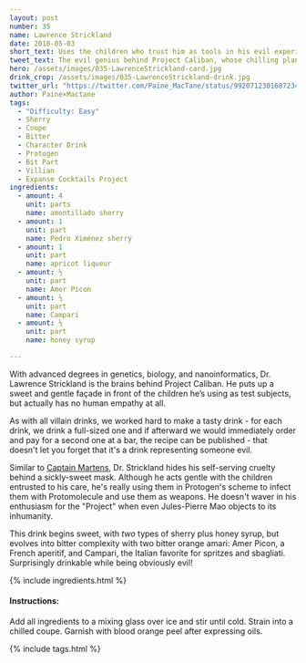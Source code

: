 ```yaml
---
layout: post
number: 35
name: Lawrence Strickland
date: 2018-05-03
short_text: Uses the children who trust him as tools in his evil experiments.
tweet_text: The evil genius behind Project Caliban, whose chilling plan uses innocent children as tools in Protogen's Machiavellian schemes.
hero: /assets/images/035-LawrenceStrickland-card.jpg
drink_crop: /assets/images/035-LawrenceStrickland-drink.jpg
twitter_url: "https://twitter.com/Paine_MacTane/status/992071230168723456"
author: Paine×Mactane
tags: 
  - "Difficulty: Easy"
  - Sherry
  - Coupe
  - Bitter
  - Character Drink
  - Protogen
  - Bit Part
  - Villian
  - Expanse Cocktails Project
ingredients:
  - amount: 4
    unit: parts
    name: amontillado sherry
  - amount: 1
    unit: part
    name: Pedro Ximénez sherry
  - amount: 1
    unit: part
    name: apricot liqueur
  - amount: ½
    unit: part
    name: Amer Picon
  - amount: ½
    unit: part
    name: Campari
  - amount: ½
    unit: part
    name: honey syrup

---
```


With advanced degrees in genetics, biology, and nanoinformatics, Dr. Lawrence Strickland is the brains behind Project Caliban. He puts up a sweet and gentle façade in front of the children he’s using as test subjects, but actually has no human empathy at all.

As with all villain drinks, we worked hard to make a tasty drink - for each drink, we drink a full-sized one and if afterward we would immediately order and pay for a second one at a bar, the recipe can be published - that doesn't let you forget that it's a drink representing someone evil. 

Similar to [Captain Martens](/cocktails/2018/03/22/cpt-martens/), Dr. Strickland hides his self-serving cruelty behind a sickly-sweet mask. Although he acts gentle with the children entrusted to his care, he's really using them in Protogen's scheme to infect them with Protomolecule and use them as weapons. He doesn't waver in his enthusiasm for the "Project" when even Jules-Pierre Mao objects to its inhumanity. 

This drink begins sweet, with *two* types of sherry plus honey syrup, but evolves into bitter complexity with two bitter orange amari: Amer Picon, a French aperitif, and Campari, the Italian favorite for spritzes and sbagliati. Surprisingly drinkable while being obviously evil!   

{% include ingredients.html %}

#### Instructions:

Add all ingredients to a mixing glass over ice and stir until cold. Strain into a chilled coupe. Garnish with blood orange peel after expressing oils.

{% include tags.html %}
